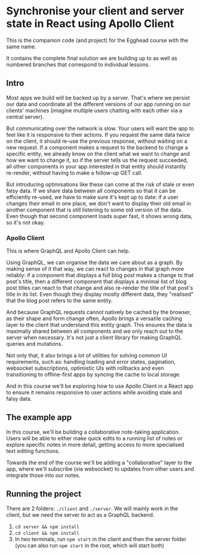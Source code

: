 # Synchronise your client and server state in React using Apollo Client

This is the companion code (and project) for the Egghead course with the same name.

It contains the complete final solution we are building up to as well as numbered branches that correspond to individual lessons.

## Intro

Most apps we build will be backed up by a server. That's where we persist our data and coordinate all the different versions of our app
running on our clients' machines (imagine multiple users chatting with each other via a central server).

But communicating over the network is slow. Your users will want the app to feel like it is responsive to their actions.
If you request the same data twice on the client, it should re-use the previous response, without waiting on a new request.
If a component makes a request to the backend to change a specific entity, we already know on the client what we want to change
and how we want to change it, so if the server tells us the request succeeded, all other components in your app interested in that entity should instantly 
re-render, without having to make a follow-up GET call.

But introducing optimisations like these can come at the risk of stale or even falsy data. If we share data between all components so that it can
be efficiently re-used, we have to make sure it's kept up to date: if a user changes their email in one place, we don't want to display their old
email in another component that is still listening to some old version of the data. Even though that second component loads super fast, it shows
wrong data, so it's not okay.

### Apollo Client

This is where GraphQL and Apollo Client can help. 

Using GraphQL, we can organise the data we care about as a graph.
By making sense of it that way, we can react to changes in that graph more reliably: if a component that displays a full blog post
makes a change to that post's title, then a different component that displays a minimal list of blog post titles can react to that change and
also re-render the title of that post's title in its list. Even though they display mostly different data, they "realised" that the blog post 
refers to the same entity.

And because GraphQL requests cannot natively be cached by the browser, as their shape and form change often, Apollo brings a versatile
caching layer to the client that understand this entity graph. This ensures the data is maximally shared between all components and we
only reach out to the server when necessary. It's not just a client library for making GraphQL queries and mutations.

Not only that, it also brings a lot of utilities for solving common UI requirements, such as: handling loading and error states,
pagination, websocket subscriptions, optimistic UIs with rollbacks and even transitioning to offline-first apps by syncing the cache
to local storage.

And in this course we'll be exploring how to use Apollo Client in a React app to ensure it remains responsive to user actions while avoiding
stale and falsy data.

## The example app

In this course, we'll be building a collaborative note-taking application. Users will be able to either make quick edits to a running list of notes
or explore specific notes in more detail, getting access to more specialised text editing functions.

Towards the end of the course we'll be adding a "collaborative" layer to the app, where we'll subscribe (via websocket) to updates from other users
and integrate those into our notes.

## Running the project

There are 2 folders: `./client` and `./server`. We will mainly work in the client, but we need the server to act as a GraphQL backend.

1. `cd server && npm install`
2. `cd client && npm install`
3. In two terminals, run `npm start` in the client and then the server folder (you can also run `npm start` in the root, which will start both)
